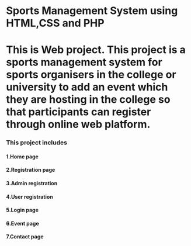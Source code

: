 <h1>Sports Management System using HTML,CSS and PHP<h1>
This is Web project. This project is a sports management system for sports organisers in the college or university to add an event which they are hosting in the college so that participants can register through online web platform.

<h3>This project includes</h3>
<h4>1.Home page</h4>
<h4>2.Registration page</h4>
<h4>3.Admin registration</h4>
<h4>4.User registration</h4>
<h4>5.Login page</h4>
<h4>6.Event page</h4>
<h4>7.Contact page</h4>
